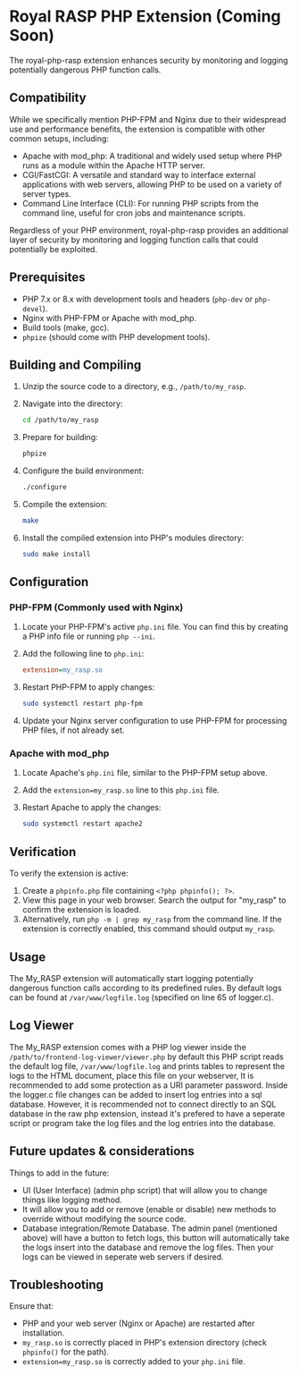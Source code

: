 # Royal RASP PHP Extension (Coming Soon)

The royal-php-rasp extension enhances security by monitoring and logging potentially dangerous PHP function calls.

## Compatibility

While we specifically mention PHP-FPM and Nginx due to their widespread use and performance benefits, the extension is compatible with other common setups, including:

- Apache with mod_php: A traditional and widely used setup where PHP runs as a module within the Apache HTTP server.
- CGI/FastCGI: A versatile and standard way to interface external applications with web servers, allowing PHP to be used on a variety of server types.
- Command Line Interface (CLI): For running PHP scripts from the command line, useful for cron jobs and maintenance scripts.

Regardless of your PHP environment, royal-php-rasp provides an additional layer of security by monitoring and logging function calls that could potentially be exploited.

## Prerequisites

- PHP 7.x or 8.x with development tools and headers (`php-dev` or `php-devel`).
- Nginx with PHP-FPM or Apache with mod_php.
- Build tools (make, gcc).
- `phpize` (should come with PHP development tools).

## Building and Compiling

1. Unzip the source code to a directory, e.g., `/path/to/my_rasp`.

2. Navigate into the directory:
    ```bash
    cd /path/to/my_rasp
    ```

3. Prepare for building:
    ```bash
    phpize
    ```

4. Configure the build environment:
    ```bash
    ./configure
    ```

5. Compile the extension:
    ```bash
    make
    ```

6. Install the compiled extension into PHP's modules directory:
    ```bash
    sudo make install
    ```

## Configuration

### PHP-FPM (Commonly used with Nginx)

1. Locate your PHP-FPM's active `php.ini` file. You can find this by creating a PHP info file or running `php --ini`.

2. Add the following line to `php.ini`:
    ```ini
    extension=my_rasp.so
    ```

3. Restart PHP-FPM to apply changes:
    ```bash
    sudo systemctl restart php-fpm
    ```

4. Update your Nginx server configuration to use PHP-FPM for processing PHP files, if not already set.

### Apache with mod_php

1. Locate Apache's `php.ini` file, similar to the PHP-FPM setup above.

2. Add the `extension=my_rasp.so` line to this `php.ini` file.

3. Restart Apache to apply the changes:
    ```bash
    sudo systemctl restart apache2
    ```

## Verification

To verify the extension is active:

1. Create a `phpinfo.php` file containing `<?php phpinfo(); ?>`.
2. View this page in your web browser. Search the output for "my_rasp" to confirm the extension is loaded.
3. Alternatively, run `php -m | grep my_rasp` from the command line. If the extension is correctly enabled, this command should output `my_rasp`.

## Usage

The My_RASP extension will automatically start logging potentially dangerous function calls according to its predefined rules. By default logs can be found at `/var/www/logfile.log` (specified on line 65 of logger.c).

## Log Viewer

The My_RASP extension comes with a PHP log viewer inside the `/path/to/frontend-log-viewer/viewer.php` by default this PHP script reads the default log file, `/var/www/logfile.log` and prints tables to represent the logs to the HTML document, place this file on your webserver, It is recommended to add some protection as a URI parameter password. Inside the logger.c file changes can be added to insert log entries into a sql database.
However, it is recommended not to connect directly to an SQL database in the raw php extension, instead it's prefered to have a seperate script or program take the log files and the log entries into the database.

## Future updates & considerations

Things to add in the future:

- UI (User Interface) (admin php script) that will allow you to change things like logging method.
- It will allow you to add or remove (enable or disable) new methods to override without modifying the source code.
- Database integration/Remote Database. The admin panel (mentioned above) will have a button to fetch logs, this button will automatically take the logs insert into the database and remove the log files. Then your logs can be viewed in seperate web servers if desired.


## Troubleshooting

Ensure that:
- PHP and your web server (Nginx or Apache) are restarted after installation.<br>
- `my_rasp.so` is correctly placed in PHP's extension directory (check `phpinfo()` for the path).<br>
- `extension=my_rasp.so` is correctly added to your `php.ini` file.
